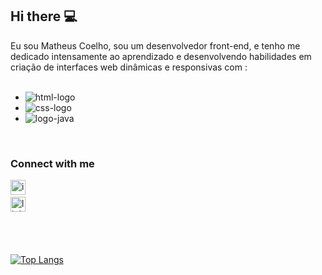 ## Hi there 💻

Eu sou Matheus Coelho, sou um desenvolvedor front-end, e tenho me dedicado intensamente ao aprendizado e desenvolvendo habilidades em criação de interfaces web dinâmicas e responsivas com :
<br>
<br>
- <img src= "https://img.shields.io/badge/HTML5-E34F26?style=for-the-badge&logo=html5&logoColor=white" alt="html-logo">
- <img src= "https://img.shields.io/badge/CSS3-1572B6?style=for-the-badge&logo=css3&logoColor=white" alt="css-logo">
- <img src= "https://img.shields.io/badge/JavaScript-F7DF1E?style=for-the-badge&logo=javascript&logoColor=black" alt="logo-java">
<br>
<h3>Connect with me</h3> 

<a href="https://www.instagram.com/dev_mattheus_/ "> 
<img width="24" height="24" src="https://img.icons8.com/material-outlined/24/ffffff/instagram-new--v1.png" alt="instagram-new--v1" >
<a/> 
<br>
<a href="https://www.linkedin.com/in/matheus-coelho-developer/ ">
<img width="24" height="24" src="https://img.icons8.com/ios/24/ffffff/linkedin.png" alt="linkedin" >
<a/>
<br>
<br>
<br>
<br>


[![Top Langs](https://github-readme-stats.vercel.app/api/top-langs/?username=matheuscoelho-developer)](https://github.com/anuraghazra/github-readme-stats)
